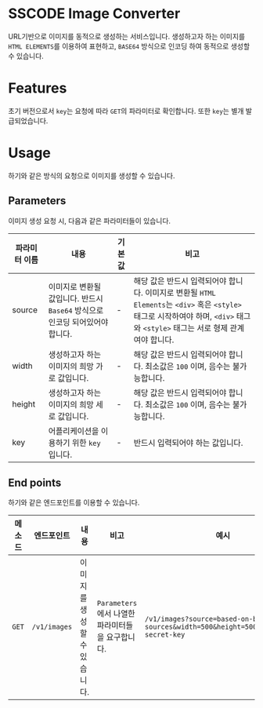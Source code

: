 # SSCODE Image Converter
URL기반으로 이미지를 동적으로 생성하는 서비스입니다. 생성하고자 하는 이미지를 `HTML ELEMENTS`를 이용하여 표현하고, `BASE64` 방식으로 인코딩 하여 동적으로 생성할 수 있습니다.

# Features
초기 버전으로서 `key`는 요청에 따라 `GET`의 파라미터로 확인합니다. 또한 `key`는 별개 발급되었습니다.

# Usage
하기와 같은 방식의 요청으로 이미지를 생성할 수 있습니다.

## Parameters
이미지 생성 요청 시, 다음과 같은 파라미터들이 있습니다.

| 파라미터 이름   | 내용                                              | 기본값   | 비고                                                                                                                       |
|-----------|-------------------------------------------------|-------|--------------------------------------------------------------------------------------------------------------------------|
| source    | 이미지로 변환될 값입니다. 반드시 `Base64` 방식으로 인코딩 되어있어야 합니다. | -     | 해당 값은 반드시 입력되어야 합니다. 이미지로 변환될 `HTML Elements`는 `<div>` 혹은 `<style>` 태그로 시작하여야 하며, `<div>` 태그와 `<style>` 태그는 서로 형제 관계여야 합니다. |
| width     | 생성하고자 하는 이미지의 희망 가로 값입니다.                       | -     | 해당 값은 반드시 입력되어야 합니다. 최소값은 `100` 이며, 음수는 불가능합니다.                                                                          |
| height    | 생성하고자 하는 이미지의 희망 세로 값입니다.                       | -     | 해당 값은 반드시 입력되어야 합니다. 최소값은 `100` 이며, 음수는 불가능합니다.                                           |
| key       | 어플리케이션을 이용하기 위한 `key` 입니다.                      | -     | 반드시 입력되어야 하는 값입니다.                                                                                                       |

## End points
하기와 같은 엔드포인트를 이용할 수 있습니다.

| 메소드            | 엔드포인트        | 내용               | 비고                               | 예시                                                                                     |
|-------------|--------------|------------------|----------------------------------|----------------------------------------------------------------------------------------|
|`GET`| `/v1/images` | 이미지를 생성할 수 있습니다. | `Parameters`에서 나열한 파라미터들을 요구합니다. | `/v1/images?source=based-on-base-64-sources&width=500&height=500&key=super-secret-key` |

